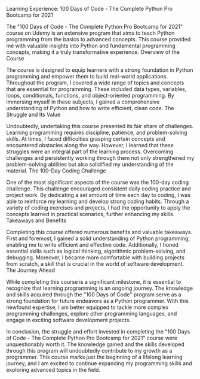 Learning Experience: 100 Days of Code - The Complete Python Pro Bootcamp for 2021

The "100 Days of Code - The Complete Python Pro Bootcamp for 2021" course on Udemy is an extensive program that aims to teach Python programming from the basics to advanced concepts. This course provided me with valuable insights into Python and fundamental programming concepts, making it a truly transformative experience.
Overview of the Course

The course is designed to equip learners with a strong foundation in Python programming and empower them to build real-world applications. Throughout the program, I covered a wide range of topics and concepts that are essential for programming. These included data types, variables, loops, conditionals, functions, and object-oriented programming. By immersing myself in these subjects, I gained a comprehensive understanding of Python and how to write efficient, clean code.
The Struggle and Its Value

Undoubtedly, undertaking this course presented its fair share of challenges. Learning programming requires discipline, patience, and problem-solving skills. At times, I faced difficulties grasping certain concepts and encountered obstacles along the way. However, I learned that these struggles were an integral part of the learning process. Overcoming challenges and persistently working through them not only strengthened my problem-solving abilities but also solidified my understanding of the material.
The 100-Day Coding Challenge

One of the most significant aspects of the course was the 100-day coding challenge. This challenge encouraged consistent daily coding practice and project work. By dedicating a set amount of time each day to coding, I was able to reinforce my learning and develop strong coding habits. Through a variety of coding exercises and projects, I had the opportunity to apply the concepts learned in practical scenarios, further enhancing my skills.
Takeaways and Benefits

Completing this course offered numerous benefits and valuable takeaways. First and foremost, I gained a solid understanding of Python programming, enabling me to write efficient and effective code. Additionally, I honed essential skills such as logical thinking, algorithmic problem-solving, and debugging. Moreover, I became more comfortable with building projects from scratch, a skill that is crucial in the world of software development.
The Journey Ahead

While completing this course is a significant milestone, it is essential to recognize that learning programming is an ongoing journey. The knowledge and skills acquired through the "100 Days of Code" program serve as a strong foundation for future endeavors as a Python programmer. With this newfound expertise, I am better equipped to tackle more complex programming challenges, explore other programming languages, and engage in exciting software development projects.

In conclusion, the struggle and effort invested in completing the "100 Days of Code - The Complete Python Pro Bootcamp for 2021" course were unquestionably worth it. The knowledge gained and the skills developed through this program will undoubtedly contribute to my growth as a programmer. This course marks just the beginning of a lifelong learning journey, and I am excited to continue expanding my programming skills and exploring advanced topics in the field.
